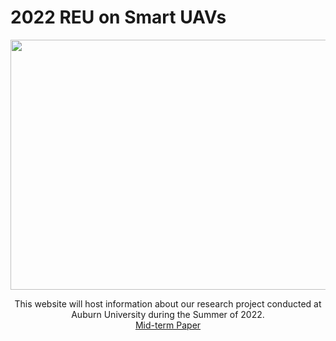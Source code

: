 # 2022 REU on Smart UAVs
<p align="center">
  <img src="https://raw.githubusercontent.com/alecstem/REUWebsite/gh-pages/Images/demo.gif" width="600" height="400" >
</p>
<div align="center">
This website will host information about our research project conducted at Auburn University during the Summer of 2022.
</div>
<div align="center">
<a href="/Midterm_Paper.pdf">Mid-term Paper</a>
</div>

